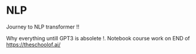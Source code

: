 # NLP

Journey to NLP transformer !!

Why everything untill GPT3 is absolete !. Notebook course work on END of https://theschoolof.ai/
